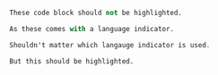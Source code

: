 ```python
These code block should not be highlighted.
```

```py
As these comes with a language indicator.
```

```java
Shouldn't matter which langauge indicator is used.
```

```
But this should be highlighted.
```

